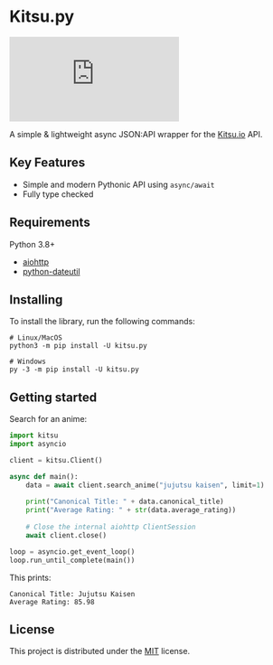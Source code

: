 # Kitsu.py
[![PyPI](https://img.shields.io/pypi/v/kitsu.py?label=PyPi)](https://pypi.org/project/kitsu.py)

A simple & lightweight async JSON:API wrapper for the [Kitsu.io](https://kitsu.io) API.

## Key Features
* Simple and modern Pythonic API using `async/await`
* Fully type checked

## Requirements

Python 3.8+
* [aiohttp](https://pypi.org/project/aiohttp/)
* [python-dateutil](https://pypi.org/project/aiohttp/)

## Installing
To install the library, run the following commands:
```shell
# Linux/MacOS
python3 -m pip install -U kitsu.py

# Windows
py -3 -m pip install -U kitsu.py
```

## Getting started

Search for an anime:
```python
import kitsu
import asyncio

client = kitsu.Client()

async def main():
    data = await client.search_anime("jujutsu kaisen", limit=1)
    
    print("Canonical Title: " + data.canonical_title)
    print("Average Rating: " + str(data.average_rating))
    
    # Close the internal aiohttp ClientSession
    await client.close()

loop = asyncio.get_event_loop()
loop.run_until_complete(main())
```
This prints:
```
Canonical Title: Jujutsu Kaisen
Average Rating: 85.98
```

## License

This project is distributed under the [MIT](https://github.com/MrArkon/kitsu.py/blob/master/LICENSE.txt) license.
